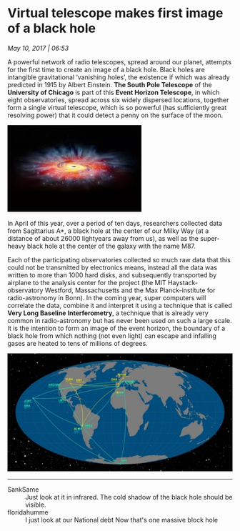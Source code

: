 # Virtual telescope makes first image of a black hole

*May 10, 2017 | 06:53*

A powerful network of radio telescopes, spread around our planet, attempts for the first time to create an image of a black hole. Black holes are intangible gravitational ‘vanishing holes’, the existence if which was already predicted in 1915 by Albert Einstein. **The South Pole Telescope** of the **University of Chicago** is part of this **Event Horizon Telescope**, in which eight observatories, spread across six widely dispersed locations, together form a single virtual telescope, which is so powerful (has sufficiently great resolving power) that it could detect a penny on the surface of the moon.

![Black hole](/images/black_hole.jpg "Black hole")

In April of this year, over a period of ten days, researchers collected data from Sagittarius A*, a black hole at the center of our Milky Way (at a distance of about 26000 lightyears away from us), as well as the super-heavy black hole at the center of the galaxy with the name M87.

Each of the participating observatories collected so much raw data that this could not be transmitted by electronics means, instead all the data was written to more than 1000 hard disks, and subsequently transported by airplane to the analysis center for the project (the MIT Haystack-observatory Westford, Massachusetts and the Max Planck-institute for radio-astronomy in Bonn). In the coming year, super computers will correlate the data, combine it and interpret it using a technique that is called **Very Long Baseline Interferometry**, a technique that is already very common in radio-astronomy but has never been used on such a large scale. It is the intention to form an image of the event horizon, the boundary of a black hole from which nothing (not even light) can escape and infalling gases are heated to tens of millions of degrees.

![Radio telescopes](/images/radio_telescopes.jpg "Radio telescopes")

___

<dl>
  <dt>SankSame</dt>
  <dd>Just look at it in infrared. The cold shadow of the black hole should be visible.</dd>

  <dt>floridahumme</dt>
  <dd>I just look at our National debt Now that's one massive block hole</dd>
</dl>